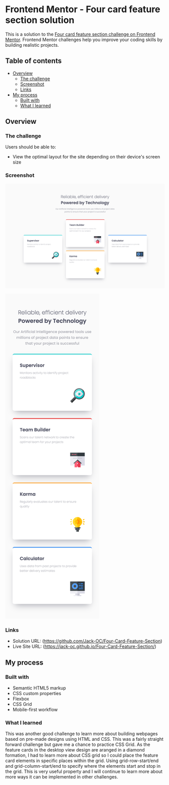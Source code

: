 # Frontend Mentor - Four card feature section solution

This is a solution to the [Four card feature section challenge on Frontend Mentor](https://www.frontendmentor.io/challenges/four-card-feature-section-weK1eFYK). Frontend Mentor challenges help you improve your coding skills by building realistic projects. 

## Table of contents

- [Overview](#overview)
  - [The challenge](#the-challenge)
  - [Screenshot](#screenshot)
  - [Links](#links)
- [My process](#my-process)
  - [Built with](#built-with)
  - [What I learned](#what-i-learned)



## Overview

### The challenge

Users should be able to:

- View the optimal layout for the site depending on their device's screen size

### Screenshot

![Desktop-View](./screenshots/Desktop-View.png)

![Mobile-View](./screenshots/Mobile-View.png)



### Links

- Solution URL: (https://github.com/Jack-OC/Four-Card-Feature-Section)
- Live Site URL: (https://jack-oc.github.io/Four-Card-Feature-Section/)


## My process

### Built with

- Semantic HTML5 markup
- CSS custom properties
- Flexbox
- CSS Grid
- Mobile-first workflow


### What I learned
This was another good challenge to learn more about building webpages based on pre-made designs using HTML and CSS. This was a fairly straight forward challenge but gave me a chance to practice CSS Grid. As the feature cards in the desktop view design are aranged in a diamond formation, I had to learn more about CSS grid so I could place the feature card elements in specific places within the grid. Using grid-row-start/end and grid-column-start/end to specify where the elements start and stop in the grid. This is very useful property and I will continue to learn more about more ways it can be implemented in other challenges.

